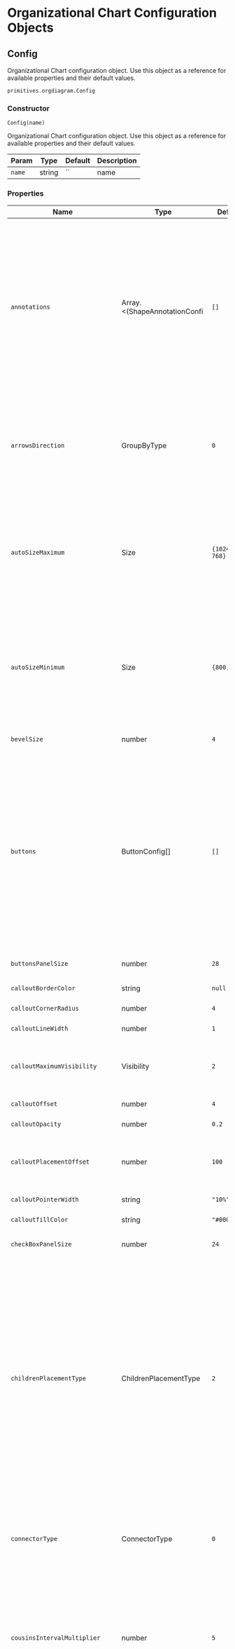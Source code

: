 # Organizational Chart Configuration Objects
## <a name="primitives.orgdiagram.Config" id="primitives.orgdiagram.Config">Config</a>
Organizational Chart configuration object. Use this object as a reference for available properties and their default values.

 `primitives.orgdiagram.Config` 

### Constructor

 `Config(name)` 

Organizational Chart configuration object. Use this object as a reference for available properties and their default values.

| Param | Type | Default | Description | 
| --- | --- | --- | --- | 
 | `name` | string | `` | name | 

### Properties
| Name | Type | Default | Description | 
| --- | --- | --- | --- | 
 | `annotations` | Array.<(ShapeAnnotationConfi | `[]` | Annotations. Annotations are API elements that are attached to the diagram nodes. We draw our annotations either in front of the nodes or in the background. The annotations don't affect the nodes placement in any way. As a result the control redraws them instantaneously without rerendering or recalculating the actual diagram layout. | 
 | `arrowsDirection` | GroupByType | `0` | Sets arrows direction for connector lines. If this property set to `Parents` then arrows are drawn from logical children towards logical parents. By default diagram has no arrows. | 
 | `autoSizeMaximum` | Size | `{1024, 768}` | Sets maximum size the diagram can expand itself in autosize mode. See `pageFitMode` property. In the auto size mode diagram controls its placeholder size itself, it sets its size to accomodate all nodes and render them normally. | 
 | `autoSizeMinimum` | Size | `{800, 600}` | Sets minimum size the diagram can shrink itself in autosize mode. See `pageFitMode` property. In the auto size mode diagram controls its placeholder size itself, it sets its size to accomodate all nodes and render them normally. | 
 | `bevelSize` | number | `4` | The bevel size of squared connector lines. | 
 | `buttons` | ButtonConfig[] | `[]` | Buttons configuration objects collection. The buttons panel on the side of the diagram nodes is one of our default easy to use features. This gives you the possibility to try and see how context buttons work being placed inside of diagram layout. This collection of buttons provides configuration properties for buttons rendered using HTML buttons elements. | 
 | `buttonsPanelSize` | number | `28` | The size of the panel containing context buttons. | 
 | `calloutBorderColor` | string | `null` | Callout annotation border color. | 
 | `calloutCornerRadius` | number | `4` | Callout annotation corner radius. | 
 | `calloutLineWidth` | number | `1` | Callout annotation border line width. | 
 | `calloutMaximumVisibility` | Visibility | `2` | Sets visibility of the callout annotation depending on size of a node it is shown for. See `pageFitMode` property. | 
 | `calloutOffset` | number | `4` | Callout annotation border line offset. | 
 | `calloutOpacity` | number | `0.2` | Callout annotation opacity | 
 | `calloutPlacementOffset` | number | `100` | Callout annotation placement offset. Sets how far callout content is offset from the marker it is displayed for. | 
 | `calloutPointerWidth` | string | `"10%"` | Callout annotation pointer width. | 
 | `calloutfillColor` | string | `"#000000"` | Callout annotation fill color. | 
 | `checkBoxPanelSize` | number | `24` | The size of the panel containing selection checkbox. | 
 | `childrenPlacementType` | ChildrenPlacementType | `2` | Sets default formation of child nodes. By default all children that belong to a parent node are always aligned below and placed in a horizontal line. On a large scale this may result in the end user having to scroll screens in order to view all of the nodes. To compensate for this, we provide the option of placing all of the children of a parent node in a sqaure/matrix formation. This will reduce sideways screen scrolling by compacting the child nodes into a much smaller area on the screen. | 
 | `connectorType` | ConnectorType | `0` | Connection lines style. This option is only applicable to nodes minimized to markers or lines. Full size nodes are always connected with squared connection lines | 
 | `cousinsIntervalMultiplier` | number | `5` | Set cousins interval multiplier. This values adds extra space between branches of the hierarchy. For example nodes of the same parent have interval 20 and nodes of two different parents are going to have interval 100. | 
 | `cursorItem` | string | `null` | Cursor item. Organization Chart control has API options equivalent to regular UI controls. The cursor item is used to select single item in the hierarchy with mouse click, highlight item provides visual feed back on mouse over. Selected items collection is equivalent to checked items in ListView or TreeView controls. Chart navigation depends on current cursor item, chart shows cursor and its neighbours in full size regardless of enabled page fit mode. So cursor item plays a role of local zoom in the chart hierarchy. User navigates around chart via clicking and moving cursor item around and zooming into data around new cursor item. The control notifies about this property chnges with `onHighlightChanging` and `onHighlightChanged` events. If `null` then no cursor item selected in the diagram. | 
 | `defaultCalloutTemplateName` | string | `null` | Callout annotation default template name. Templates are HTML fragments containing layout and styles used to render diagram nodes. They are defined with a named configuration objects. See `templates` property of control's configuration object. | 
 | `defaultTemplateName` | string | `null` | Name of the template used to render nodes in the diagram. See `templates` property. Template name can be set individually for every node see `templateName` property of `ItemConfig`. | 
 | `dotItemsInterval` | number | `1` | Sets interval between nodes of the same row, minimized down to markers. | 
 | `dotLevelShift` | number | `20` | Sets the spacing after the row containing nodes minimized down to markers. | 
 | `elbowDotSize` | number | `4` | The size of dot markers placed in the elbows of connector lines. | 
 | `elbowType` | ElbowType | `0` | Set style of squared connectors with custom elbows. | 
 | `emptyDiagramMessage` | string | `"Diagram is empty."` | Empty diagram message. This option is supposed to say user that chart is empty when no data is available for rendering. | 
 | `enablePanning` | boolean | `true` | Enable panning. Enable chart panning with mouse drag & drop for desktop browsers. Disable it if you need to support items Drag & Drop. | 
 | `extraArrowsMinimumSpace` | number | `30` | Set minimum space for placement of extra arrows on horizontal connection lines. See `showExtraArrows` property. | 
 | `graphicsType` | GraphicsType | `0` | Sets prefered rendering technology. If selected graphics type is not supported on the device, then control will auto fallback to the first available one. | 
 | `groupTitleColor` | string | `"#4169e1"` | Group titles color. | 
 | `groupTitleFontFamily` | string | `"Arial"` | Group titles font family. | 
 | `groupTitleFontSize` | number | `"12px"` | Group titles font size. | 
 | `groupTitleFontStyle` | string | `"normal"` | Group titles font style: normal, italic | 
 | `groupTitleFontWeight` | string | `"normal"` | Group titles font weight: normal, bold | 
 | `groupTitleHorizontalAlignment` | HorizontalAlignmentType | `0` | Group titles horizontal alignment. | 
 | `groupTitleOrientation` | TextOrientationType | `2` | Group titles orientation. | 
 | `groupTitlePanelSize` | number | `24` | The size of the panel containing group title. | 
 | `groupTitlePlacementType` | AdviserPlacementType | `2` | Group titles placement. Defines group title and buttons panel position relative to the node. By default it is on the left. The group title on the side of the diagram node is one of controls default easy to use features. It gives extra dimension for nodes visual grouping in the diagram. | 
 | `groupTitleVerticalAlignment` | VerticalAlignmentType | `1` | Group titles vertical alignment. | 
 | `hasButtons` | Enabled | `0` | Sets buttons visibility. `Auto` - cursor item only. `True` - visible `False` - hidden | 
 | `hasSelectorCheckbox` | Enabled | `0` | Sets visibility of selection check boxes for the diagram nodes. `Auto` - visible for cursor item only `True` - visible `False` - hiddens See `selectedItems` property. All items listed in this property are going to have checked selection checkboxes. Checkbox can be added to item template, in that case it should be named="checkbox", so control can use it as built in checkbox element. | 
 | `highlightGravityRadius` | number | `40` | Highlight gravity radius. This property controls mouse over feedback and callout annotation visibility for nodes rendered as markers when diagram auto fits nodes into available screen space. It makes marker highlighted when mouse pointer is inside of the gravity radius cycle of the marker. This property is ignored when the nearest item is outside of the screen boundaries and is not visible to the end user. The normal item has mouse over feedback in form of highlight border only when mouse pointer is inside of its boundaries. | 
 | `highlightItem` | string | `null` | Highlighted item. Shows highlight and callout annotation for given item id. It does not trigger diagram layout or scrolling so it can be used to syncronize mouse over feedback of the diagram nodes with other collection controls or UI elements. The control notifies about this property chnges with `onHighlightChanging` and `onHighlightChanged` events. If `null` then no highlight shown on the diagram. | 
 | `highlightLinesColor` | string | `"#ff0000"` | Sets highlight lines color. The diagram uses highlight lines to render highlighted relation lines between nodes. | 
 | `highlightLinesType` | LineType | `0` | Sets highlight lines pattern. | 
 | `highlightLinesWidth` | number | `1` | Sets highlight lines width. | 
 | `horizontalAlignment` | HorizontalAlignmentType | `0` | Sets children horizontal alignment relative to their parent. The children by default are measured in size and then aligned towards the parent node. If it is `Center` aligned then parent node is placed in the middle of the children. In the `Left` alignment mode parent is aligned to left of the children and vice versa for `Right` alignment. | 
 | `itemTitleFirstFontColor` | string | `"#ffffff"` | The first font color of the title. The title background color is designed to be one of the avalaible dimensitions to group nodes in the diagram, so title can be unreadable if its color matches its background color. This property is created to auto resolve this issue via automatic switch between two available font title colors. | 
 | `itemTitleSecondFontColor` | string | `"#000080"` | The second font color of the title. | 
 | `items` | ItemConfig[] | `[]` | Items collection. Ths property defines data we render in the diagram. Every items should have unique `id` property set. They are used to create relations between items in the diagram and for rendering various UI elements bound to nodes. | 
 | `labelColor` | string | `"#000000"` | Labels color | 
 | `labelFontFamily` | string | `"Arial"` | Labels font family. | 
 | `labelFontSize` | string | `"10px"` | Labels font size. | 
 | `labelFontStyle` | string | `"normal"` | Labels font style. Font style: normal, italic | 
 | `labelFontWeight` | string | `"normal"` | Labels font weight Font weight: normal, bold | 
 | `labelOffset` | number | `1` | Sets labels offset from the merkers bounding rectangles. | 
 | `labelOrientation` | TextOrientationType | `0` | Labels orientation. | 
 | `labelPlacement` | PlacementType | `1` | Labels placement. Sets labels placement relative to the markers bounding rectangles. | 
 | `labelSize` | Size | `{80, 24}` | Label size. Sets labels placeholders `div`s size. It is needed to resolve labels overlapping. If one label overlaps another label the or item it will be hidden. | 
 | `leavesPlacementType` | ChildrenPlacementType | `2` | Sets formation of leave children. | 
 | `lineItemsInterval` | number | `2` | Sets interval between nodes of the same row, minimized down to lines. | 
 | `lineLevelShift` | number | `10` | Sets the spacing after the row containing nodes minimized down to lines. | 
 | `linesColor` | string | `"#c0c0c0"` | The relations lines color. The control uses this lines color to render basic relations between nodes. | 
 | `linesType` | LineType | `0` | The relations lines pattern | 
 | `linesWidth` | number | `1` | The relations lines width | 
 | `maximumColumnsInMatrix` | number | `6` | Maximum number of columns for matrix layout of children. | 
 | `minimalVisibility` | Visibility | `2` | Minimal nodes visibility in the diagram. If auto fit of the diagram into current page size is enabled, then this option controls minimum allowed size of the diagram nodes. | 
 | `minimizedItemShapeType` | ShapeType | `6` | Markers. The shape of the markers when nodes are minimized by autofit. The control supports auto fit of the diagram into available screen space. When the diagram size significantly larger than available screen space, its scrolling and navigation becomes problematic, so control supports automatic diagram fit into the screen space via rendering some of its nodes in form of small markers. So this option sets default marker shape for nodes. It can be set individually per node in items configurations. The default color of shape is the same as `itemTitleColor` property set for individual items. | 
 | `navigationMode` | NavigationMode | `0` | Sets control navigation mode. By default control replicates interactivity of regular collection control. It has cursor to select single item in the collection. So user can click and select any node in the diagram. The control has highlight for mouse over feedback. So user can move mouse and see highlight frame and callout callback annotation for node under cursor. By `Default` the control has both cursor and highlight. If they are disabled then control is rendered as a static image. | 
 | `normalItemsInterval` | number | `10` | Sets interval between nodes of the same row. | 
 | `normalLevelShift` | number | `20` | Sets the spacing between rows. | 
 | `orientationType` | OrientationType | `0` | Set diagram orientation. This option controls diagram layout orientation. The control can be rotated in any direction, this is needed for Arabic support and various layouts. | 
 | `pageFitMode` | PageFitMode | `3` | Page fit mode. Minimizing nodes into markers and labels. This option provides a special mode that renders the diagram nodes in the form of markers. This is a highly scalable form that is capable of rendering large numbers of nodes while not affecting the rendering performance. With this, huge diagrams can be fit into avaialable screen space. When using a graphics editor to manually draw your diagrams, it is common place to have large gaps between the nodes. This can make the diagram/chart unreadable, hard to edit and navigate. On top of that, on a large scale the diagram could have screen size intervals between items. Admittedly the computer UI does allow the user to scale and fit the diagram in order to visualize it on a single screen. But in that case, the items become small and unreadable as there is no scaling priority and the items are just too small to be readable. | 
 | `placeAdvisersAboveChildren` | boolean | `true` | Sets default placement of advisers hierarchies relative to the regular children of the parent node. If adviser node has its own children then control adds extra levels, so advisers children are placed above level of the parent node children. | 
 | `placeAssistantsAboveChildren` | boolean | `true` | Sets default placement of assistants hierarchies relative to the regular children of the parent node. If assitant node has its own children then control adds extra levels, so assistants children are placed above level of the parent node children. | 
 | `scale` | number | `1` | CSS3 scale transform. Control supports content scaling using CSS scale transform. It scales everything except scroll bars. It properly handles mouse event coordinates. The CSS scale transform produces unreadable text and corrupted lines in desktop browsers, it looks good only in mobile browsers, so our recomendation is to use zoom with collection of item templates of various sizes. Templates gives you better control over quality of your content at various zoom levels. | 
 | `selectCheckBoxLabel` | string | `"Selected"` | Selection check box label. See `hasSelectorCheckbox` and `selectedItems` properties. | 
 | `selectedItems` | string[] | `[]` | Selected items collection. Selected items is a collection of items ids having checked their check boxes. The control always shows selected items in the full size form, regardless of enabled page fit mode. The control notifies about user made changes in this collection with `onSelectionChanging` and `onSelectionChanged` events. | 
 | `selectionPathMode` | SelectionPathMode | `1` | Selection path mode. This property controls visibility of nodes between cursor and the root of the diagram in the auto fit mode. It allows to draw them in full size regardless of available space and auto fit mode. The control supports diagram auto fit into screen view. It is achieved via drawing nodes in form of markers. So small nodes make diagram fit into the screen space, but they have no details. Our solution is to show cursor and selected items of the diagram in full size and draw all other diagram nodes as markers. | 
 | `showCallout` | boolean | `true` | Sets callout visibility. | 
 | `showExtraArrows` | boolean | `false` | Show extra horizontal arrows on top of long horizontal connection lines for the easy visual tracing of relations between parents and children. By default it is off. | 
 | `showLabels` | Enabled | `0` | Sets labels visibility for nodes when they are minimized into markers by page auto fit. See `pageFitMode` property. The control does not preserve space for labels in the diagram layout, since that would contradict the purpose of minimizing the nodes into markers. Use controls `dotLevelShift`, `dotItemsInterval` properties to preserve space between nodes for labels. Labels are displayed inside of `div`s of the fixed size, see `labelSize` property, and control provides simple conflict resoltion to avoid labels overlapping. If two labels overlap each other with their bounding rectangles then only one of them is going to stay visible. Auto - displays label only when it has space to be rendered. True - shows label regardless, even if it overlaps other labels and nodes. False - hidden. | 
 | `templates` | TemplateConfig[] | `[]` | Collection of named templates used to define content for nodes, cursor and highlight. By default control provides templates for all types of visual elements. | 
 | `verticalAlignment` | VerticalAlignmentType | `1` | Sets items vertical alignment relative to each other within one level of the hierarchy. It does not change anything if diagram nodes are all of the same size. | 

## <a name="primitives.orgdiagram.ItemConfig" id="primitives.orgdiagram.ItemConfig">ItemConfig</a>
Item Configuration Object defines properties of individual node in the organizational chart hierarchy. See `items` collection property of organizational chart control configuration object.

 `primitives.orgdiagram.ItemConfig` 

### Constructor

 `ItemConfig(arg0, arg1, arg2, arg3, arg4)` 

Item Configuration Object defines properties of individual node in the organizational chart hierarchy. See `items` collection property of organizational chart control configuration object.

| Param | Type | Default | Description | 
| --- | --- | --- | --- | 
 | `arg0` | ItemConfig | `` | Item config properties | 
 | `arg0` | string | `` | Item id | 
 | `arg1` | string[] | `` | Parent id | 
 | `arg2` | string | `` | Title | 
 | `arg3` | string | `` | Description | 
 | `arg4` | string | `` | Image | 

### Properties
| Name | Type | Default | Description | 
| --- | --- | --- | --- | 
 | `adviserPlacementType` | AdviserPlacementType | `0` | Defines leftward or rightward item placement relative to the parent item. By default it is `Auto` and depends on general diagram layout orientation. | 
 | `calloutTemplateName` | string | `null` | Callout annotation template name. This option lets individually assign rendering callout annotation template per individual node of the diagram. Templates are HTML fragments containing layout and styles used to render diagram nodes. They are defined with a named configuration objects. See `templates` property of control's configuration object. | 
 | `childrenPlacementType` | ChildrenPlacementType | `0` | Defines shape of children formation. By default a node's children are always placed in a horizontal line below the parent node. On a large scale this may result in the end user having to scroll screens in order to view all of the nodes. To compensate for this, we provide the option of placing all of the children of a parent node in a sqaure/matrix formation. This will reduce sideways screen scrolling by compacting the child nodes into a much smaller area on the screen. | 
 | `context` | object | `null` | Context object | 
 | `description` | string | `null` | Description | 
 | `groupTitle` | string | `null` | Group Title. The group title on the side of the diagram node is one of controls default easy to use features. It gives extra dimension for nodes visual grouping in the diagram. | 
 | `groupTitleColor` | string | `"#4169e1"` | The group title background color. | 
 | `hasButtons` | Enabled | `0` | Shows context buttons panel for the node. If Auto then context buttons panel visibility depends on control's configuration. Auto - depends on `hasButtons` property of the control True - shown False - hidden | 
 | `hasSelectorCheckbox` | Enabled | `0` | Shows selection check box for the node. If Auto then selection check box visibility depends on control's configuration. Auto - depends on `hasSelectorCheckbox` property of the control True - shown False - hidden | 
 | `id` | string | `null` | Item id. It should be unique per chart. | 
 | `image` | string | `null` | Image | 
 | `isActive` | boolean | `true` | If true it makes item inactive in the diagram layout. Inactive items are regular items excluded from navigation, that means when diagram uses auto fit mode, selection of the neighboring nodes goes through inactive items, so all nodes next to inactive item become selected and shown in full size as well. Inactive items play a role of in layout annotations having no user interaction and templated with HTML. For example they can be used to add titles into family diagram layout or terminator items indicating that upon reaching them diagram would load extra nodes into layout. | 
 | `isVisible` | boolean | `true` | If `false` it makes item invisible in the layout. If item has no visible parents then its connections are hidden as well. From navigation perspetive invisible items make all their children to be children of their parents. | 
 | `itemTitleColor` | string | `"#4169e1"` | Title background color. The same color is used for node marker when control has enabled auto fit mode. | 
 | `itemType` | ItemType | `0` | Item type. This property defines child node placement relative to its parent node. By default all children that belong to a parent node are of the same rank and status between each other and due to that, are always aligned below the parent and are organized in the same way. However for special cases were the end user wishes to have a child that is seperate from the rest of it's siblings, we provide custom child types that the end user can use to place diffrent ranking nodes anywhere around the parent node. These placement options give a lot of space for the creation of roles such as an Assistant, Adviser, various Partners and co-heads that may be in the organization. Additionally, by default `Regular` children are always placed in a horizontal line below the parent node. | 
 | `label` | string | `null` | Marker label. | 
 | `labelOrientation` | TextOrientationType | `3` | Label orientation. If `Auto` then it is set to `labelOrientation` property of the control configuration. | 
 | `labelPlacement` | PlacementType | `0` | Label placement. Sets label placement relative to the marker bounding rectangle. If `Auto` then it is set to `labelPlacement` of the control configuration. | 
 | `labelSize` | Size | `null` | Label size. Sets label's placeholder `div` size and controls conflict resolution if labels overlap each other. If `null` then it is set to `labelSize` property of the control configuration. | 
 | `levelOffset` | number | `null` | Sets node level offset relative to parent node. This property is ignored if it is not applicable. | 
 | `minimizedItemShapeType` | ShapeType | `null` | Marker type. The shape of the marker when node is minimized by autofit. The control supports auto fit of diagram into available screen space. When diagram size significantly larger than available screen space, its scrolling and navigation becomes problematic, so control supports automatic diagram fit into the screen space via rendering some of its nodes in form of small markers. So this option sets marker shape for individual node. | 
 | `parent` | string | `null` | Parent item id. If `null` then node is the root item of the hierarchy. | 
 | `placeAdvisersAboveChildren` | Enabled | `0` | Sets default placement of advisers hierarchies relative to the regular children of the node. If adviser node has its own children then control adds extra levels, so advisers children are placed above level of the regular children. | 
 | `placeAssistantsAboveChildren` | Enabled | `0` | Sets default placement of assistants hierarchies relative to the regular children of the node. If assitant node has its own children then control adds extra levels, so assistants children are placed above level of the regular children. | 
 | `showCallout` | Enabled | `0` | Sets callout annotation visibility for individual node. The callout annotation is one of easy to use features of the control. By default it is displayed for markers in order to preview their node's content. The content is displayed using current template of the node it is rendered for. The callout can be forced to be displayed for regular nodes as well. In that case use `calloutTemplateName` property to change their template. Auto - depends on `showCallout` property of the control True - shown regardless of node's visibility False - hidden | 
 | `showLabel` | Enabled | `0` | Sets label visibility for individual nodes. Labels are only rendered for a node's markers. The control does not preserve space for labels in the diagram layout, since that would contradict the purpose of minimizing the nodes into markers. Use controls `dotLevelShift`, `dotItemsInterval` properties to preserve space between nodes for labels. Labels are displayed inside of `div`s of the fixed size, see `labelSize` property, and control provides simple conflict resoltion to avoid labels overlapping. If two labels overlap each other with their bounding rectangles then only one of them is going to stay visible. Auto - displays label only when it has space to be rendered. True - shows label regardless, even if it overlaps other labels and nodes. False - hidden. | 
 | `templateName` | string | `null` | Template name. Templates are HTML fragments containing layout and styles used to render diagram nodes. They are defined with a named configuration objects. See `templates` property of control's configuration object. This option lets individually assign rendering template per individual node of the diagram. | 
 | `title` | string | `null` | Title | 

## <a name="primitives.orgdiagram.TemplateConfig" id="primitives.orgdiagram.TemplateConfig">TemplateConfig</a>
Template configuration object defines DOM elements for node content, cursor and highlight visual representation. They are grouped into one configuration object because if we decide to customize cursor or highlight templates most likely we are going to make them item template specific. At the same time control does not require all 3 of them to be defined. If cursor or highlight templates properties are not set in template configuration object then control uses internal default template for all of them. Generally all 3 templates can be set to null, so default templates are going to be used by control.

 `primitives.orgdiagram.TemplateConfig` 

### Properties
| Name | Type | Default | Description | 
| --- | --- | --- | --- | 
 | `buttons` | ButtonConfig[] | `null` | Template specific context buttons. | 
 | `cursorBorderWidth` | number | `2` | Cursor frame border width. | 
 | `cursorPadding` | Thickness | `{3, 3, 3, 3}` | Cursor frame offset from node. | 
 | `cursorTemplate` | string, object | `null` | Cursor Template. The control calls `onCursorRender` callback function when specific node cursor needs to be rendered with this template. | 
 | `highlightBorderWidth` | number | `1` | Highlight frame border width. | 
 | `highlightPadding` | Thickness | `{2, 2, 2, 2}` | Highlight frame offset from node. | 
 | `highlightTemplate` | string, object | `null` | Highlight Template. The control calls `onHighlightRender` callback function when specific node highlight needs to be rendered with this template. | 
 | `isActive` | boolean | `true` | If true it makes templated items inactive in diagram layout. Inactive items are regular items excluded from navigation, that means when use auto fit mode, selection of neighboring node to inactive item makes all nodes of inactive item shown in full size as well. Inactive items play a role of in layout annotations having no user interaction and templated with HTML. For example they can be used to add titles into family diagram layout or terminator items indicating that upon reaching them diagram would load extra nodes into layout. | 
 | `itemBorderWidth` | number | `1` | Border width. We use archaic method to layout cursor and highlight frames around nodes, so we need to know border width in order measure gaps between them proeprly. | 
 | `itemSize` | Size | `{120, 100}` | Size. Control deals with fixed size layout, it makes no guesses about content and size of nodes. So we don't support in any form nodes auto sizing. In order to support such feature control should measure content of every node before rendering cycle. Taking into account that nodes visibility depends on available space it is going to be infinite loop of diagram layout and nodes measure iterations. The more space we provide to nodes the less number of diagram nodes is going to be visible. So control expect that node size is hard valued in template configuration. | 
 | `itemTemplate` | string, object | `null` | Item template. Supported template formats: Control provide two distinct ways to define item templates. The original one is based on setting HTML elements content via innerHTML DOM element property, see following reference at https://developer.mozilla.org web site for more details. The modern way is to use JSON ML library that is our recommended solution for templates definition, see following web site for more details http://www.jsonml.org/. This is only 3d party MIT licensed code included into our code base, everything else is 100% authentic. We adopted it with minor modifications, it generaly works according to its original design. The control calls `onItemRender` callback function when specific node cursor needs to be rendered with this template. | 
 | `minimizedItemBorderColor` | string | `null` | Marker border line color. By default it is the same as `itemTitleColor` of rendered node. | 
 | `minimizedItemCornerRadius` | number | `null` | Marker corder radius for simple squares. By default it is null and dots displayed as cycles. If corner radius set to 0 then they are displayed as regular squares. | 
 | `minimizedItemFillColor` | string | `null` | Marker fill color. By default it is the same as `itemTitleColor` of rendered node. | 
 | `minimizedItemLineWidth` | number | `1` | Marker border line width | 
 | `minimizedItemOpacity` | number | `1` | Marker fill color opacity. | 
 | `minimizedItemShapeType` | ShapeType | `null` | Marker type. The shape of the marker when node is minimized by autofit. The control supposts auto fit of diagram into available screen space. When diagram size significantly larger than available screen space, its scrolling and navigation becomes problematic, so control supports automatic diagram fit into the screen space via rendering some of its nodes in form of small markers. So this option sets marker shape for nodes templated with this template. | 
 | `minimizedItemSize` | Size | `{4, 4}` | Marker size. | 
 | `name` | string | `null` | Name. Every template configuration object has name property, it is being used to reference templates from items. This name is used to as an argument of call back rendering function as well. If item has not template name set it uses default template for rendering. | 

## <a name="primitives.orgdiagram.ShapeAnnotationConfig" id="primitives.orgdiagram.ShapeAnnotationConfig">ShapeAnnotationConfig</a>
Shape annotation configuration object. Shape annotation is a possibility to draw some geometrical shapes over nodes of the diagram.

 `primitives.orgdiagram.ShapeAnnotationConfig` 

### Constructor

 `ShapeAnnotationConfig(arg0)` 

Shape annotation configuration object. Shape annotation is a possibility to draw some geometrical shapes over nodes of the diagram.

| Param | Type | Default | Description | 
| --- | --- | --- | --- | 
 | `arg0` | object | `` | Object properties. | 

### Properties
| Name | Type | Default | Description | 
| --- | --- | --- | --- | 
 | `annotationType` | AnnotationType | `1` | Annotation type. All types of annotations objects are added to `annotations` collection property of the control. This property is needed to distiguish them when they are defined as JSON objects. | 
 | `borderColor` | string | `null` | Shape border line color | 
 | `cornerRadius` | string, number | `"10%"` | Corner radius. Body corner radius in percents or pixels. For applicable shapes only. | 
 | `fillColor` | string | `null` | Shape fill color | 
 | `items` | string[] | `[]` | Collection of nodes ids this shape annotation is drawn for. | 
 | `label` | string | `null` | Label. Label styled with css class name "bp-connector-label". | 
 | `labelOffset` | number | `4` | Label offset from shape in pixels. | 
 | `labelPlacement` | PlacementType | `0` | Label placement relative to the annotation. | 
 | `labelSize` | Size | `{60, 30}` | Label size | 
 | `lineType` | LineType | `0` | Border line type | 
 | `lineWidth` | number | `2` | Border line width | 
 | `offset` | Thickness | `{0, 0, 0, 0}` | Sets shape offset around annotated items. | 
 | `opacity` | number | `1` | Background color opacity. | 
 | `selectItems` | boolean | `false` | If true then annotated nodes are shown full size regardless of controls autofit mode and available screen space. | 
 | `shapeType` | ShapeType | `0` | Shape | 
 | `zOrderType` | ZOrderType | `0` | Sets annotation Z order placement relative to the diagram items. Diagram visual elements are drawn in layers on top of each other. If you place annotations over diagram nodes then you block mouse events of UI elements in their templates. Browsers don't support mouse events transparentcy consistently yet. So in order to avoid mouse events blocking of UI elements in item templates you have to place annotation items under them or explisitly define maximum zindex for controls and make them rendered on top of other visual elements. The control takes this into account and renders buttons panel on top of everyhting, so they are never blocked by annotations drawn in front of diagram nodes. | 

## <a name="primitives.orgdiagram.BackgroundAnnotationConfig" id="primitives.orgdiagram.BackgroundAnnotationConfig">BackgroundAnnotationConfig</a>
Background annotation configuration object. Background annotation highlights nodes via drawing rectangular shape around nodes in the background of the diagram. If shapes overlap each other and they have the same style then they are merged into one continuous shape.

 `primitives.orgdiagram.BackgroundAnnotationConfig` 

### Constructor

 `BackgroundAnnotationConfig(arg0)` 

Background annotation configuration object. Background annotation highlights nodes via drawing rectangular shape around nodes in the background of the diagram. If shapes overlap each other and they have the same style then they are merged into one continuous shape.

| Param | Type | Default | Description | 
| --- | --- | --- | --- | 
 | `arg0` | object | `` | Object properties. | 

### Properties
| Name | Type | Default | Description | 
| --- | --- | --- | --- | 
 | `annotationType` | AnnotationType | `4` | Annotation type. All types of annotations objects are added to `annotations` collection property of the control. This property is needed to distiguish them when they are defined as JSON objects. | 
 | `borderColor` | string | `null` | Shape border line color | 
 | `fillColor` | string | `null` | Fill Color. | 
 | `includeChildren` | boolean | `false` | If this property is true then background annotation includes all descendants of every item in `items` collection. | 
 | `items` | string[] | `[]` | Collection of nodes ids this background annotation is drawn for. | 
 | `lineType` | LineType | `0` | Border line type | 
 | `lineWidth` | number | `2` | Border line width | 
 | `offset` | Thickness | `{18, 18, 18, 18}` | Sets background offset around annotated items. | 
 | `opacity` | number | `1` | Background color opacity. | 
 | `selectItems` | boolean | `false` | If true then annotated nodes are shown full size regardless of controls autofit mode and available screen space. | 
 | `zOrderType` | ZOrderType | `0` | Sets annotation Z order placement relative to the diagram items. Diagram visual elements are drawn in layers on top of each other. If you place annotations over diagram nodes then you block mouse events of UI elements in their templates. Browsers don't support mouse events transparentcy consistently yet. So in order to avoid mouse events blocking of UI elements in item templates you have to place annotation items under them or explisitly define maximum zindex for controls and make them rendered on top of other visual elements. The control takes this into account and renders buttons panel on top of everyhting, so they are never blocked by annotations drawn in front of diagram nodes. | 

## <a name="primitives.orgdiagram.ConnectorAnnotationConfig" id="primitives.orgdiagram.ConnectorAnnotationConfig">ConnectorAnnotationConfig</a>
Connector annotation configuration object. Connector annotations draws lines between two nodes of the diagram. They are drawn on top of existing diagram layout and they don't affect nodes placement. So it is users responsibility to preserve space between nodes for them.

 `primitives.orgdiagram.ConnectorAnnotationConfig` 

### Constructor

 `ConnectorAnnotationConfig(arg0)` 

Connector annotation configuration object. Connector annotations draws lines between two nodes of the diagram. They are drawn on top of existing diagram layout and they don't affect nodes placement. So it is users responsibility to preserve space between nodes for them.

| Param | Type | Default | Description | 
| --- | --- | --- | --- | 
 | `arg0` | object | `` | Object properties. | 

### Properties
| Name | Type | Default | Description | 
| --- | --- | --- | --- | 
 | `annotationType` | AnnotationType | `0` | Annotation type. All types of annotations objects are added to `annotations` collection property of the control. This property is needed to distiguish them when they are defined as JSON objects. | 
 | `color` | string | `"#000000"` | Color | 
 | `connectorPlacementType` | ConnectorPlacementType | `0` | Connector placement type defines style of connector line drawing over diagram layout. It supports two options: the `Straight` is classic direct line connecting two nodes, this is the most expected style of connector annotation drawing over diagram, the second style is called `Offbeat` and it is designed to dynamically adopt to nodes mutual location and gap between them. It uses free hand line style drawing going from start to the end node. Since every diagram is packed with various connection lines, this annotation placement style is deliberately made not straight, so it can be noticeable on top of other lines of the diagram. | 
 | `connectorShapeType` | ConnectorShapeType | `0` | Connector shape type defines number of lines and arrows at their ends drawn between nodes of the connector annotation. This feature combined with basic conflict resolution, which places overlapping annotations in parallel when they overlap each other, gives you full flexibility over variations of possible connector lines between two given nodes of diagram. | 
 | `fromItem` | string | `null` | The start node of connection line | 
 | `label` | string | `null` | Label. Label styled with css class name "bp-connector-label". | 
 | `labelPlacementType` | ConnectorLabelPlacementType | `1` | Label placement relative to connector annotation. Connector annotation is bound and drawn between two nodes defined by two properties: `fromItem` and `toItem`. Label can be placed close to "start", "end" nodes or in between of them along the connector line. | 
 | `labelSize` | Size | `{60, 30}` | Label size | 
 | `lineType` | LineType | `0` | Line pattern | 
 | `lineWidth` | number | `2` | Border line width. | 
 | `offset` | Thickness | `{0, 0, 0, 0}` | Connector line end points offset. By default connection lines start from the margin of the node's rectangle. If offset is positive then start point goes from outside of the rectangle, if it is negative then it starts from inside of the nodes rectangle. | 
 | `selectItems` | boolean | `true` | If true then annotated nodes are shown full size regardless of controls autofit mode and available screen space. | 
 | `toItem` | string | `null` | The end node of connection line | 
 | `zOrderType` | ZOrderType | `2` | Sets annotation Z order placement relative to the diagram items. Diagram visual elements are drawn in layers on top of each other. If you place annotations over diagram nodes then you block mouse events of UI elements in their templates. Browsers don't support mouse events transparentcy consistently yet. So in order to avoid mouse events blocking of UI elements in item templates you have to place annotation items under them or explisitly define maximum zindex for controls and make them rendered on top of other visual elements. The control takes this into account and renders buttons panel on top of everyhting, so they are never blocked by annotations drawn in front of diagram nodes. | 

## <a name="primitives.orgdiagram.HighlightPathAnnotationConfig" id="primitives.orgdiagram.HighlightPathAnnotationConfig">HighlightPathAnnotationConfig</a>
Highlight path annotation configuration object. Highlight path annotation traces path between given sequence of nodes over existing connector lines in the diagram.

 `primitives.orgdiagram.HighlightPathAnnotationConfig` 

### Constructor

 `HighlightPathAnnotationConfig(arg0)` 

Highlight path annotation configuration object. Highlight path annotation traces path between given sequence of nodes over existing connector lines in the diagram.

| Param | Type | Default | Description | 
| --- | --- | --- | --- | 
 | `arg0` | object | `` | Object properties. | 

### Properties
| Name | Type | Default | Description | 
| --- | --- | --- | --- | 
 | `annotationType` | AnnotationType | `2` | Annotation type. All types of annotations objects are added to `annotations` collection property of the control. This property is needed to distiguish them when they are defined as JSON objects. | 
 | `color` | string | `"#ff0000"` | Line color | 
 | `items` | string[] | `[]` | Collection of nodes ids this annotation is drawn for. Please, pay attention that this is array of nodes ids. So if diagram finds wrong path from start to end node you have possibility to define every intermediate node in the sequence yourself. | 
 | `lineType` | LineType | `0` | Line type | 
 | `lineWidth` | number | `2` | Border line width | 
 | `opacity` | number | `1` | Opacity. | 
 | `selectItems` | boolean | `false` | If true then annotated nodes are shown full size regardless of controls autofit mode and available screen space. | 
 | `showArrows` | boolean | `true` | If true then annotation has arrows along the highlight path line. | 
 | `zOrderType` | ZOrderType | `2` | Sets annotation Z order placement relative to the diagram items. Diagram visual elements are drawn in layers on top of each other. If you place annotations over diagram nodes then you block mouse events of UI elements in their templates. Browsers don't support mouse events transparentcy consistently yet. So in order to avoid mouse events blocking of UI elements in item templates you have to place annotation items under them or explisitly define maximum zindex for controls and make them rendered on top of other visual elements. The control takes this into account and renders buttons panel on top of everyhting, so they are never blocked by annotations drawn in front of diagram nodes. | 

## <a name="primitives.orgdiagram.ButtonConfig" id="primitives.orgdiagram.ButtonConfig">ButtonConfig</a>
The buttons panel on the side of the diagram nodes is one of our default easy to use features. This gives you the possibility to try and see how context buttons work being placed inside of diagram layout. This object provides configuration properties for buttons rendered using HTML buttons elements. Please, pay attention that diagram visual element are rendered in layers on top of each other, so buttons panel is rendered as the very last layer of the diagram, so its mouse events are never blocked by any other visual elements. See `onButtonClick` event handler in control's configuration object.

 `primitives.orgdiagram.ButtonConfig` 

### Constructor

 `ButtonConfig(name, icon, tooltip)` 

The buttons panel on the side of the diagram nodes is one of our default easy to use features. This gives you the possibility to try and see how context buttons work being placed inside of diagram layout. This object provides configuration properties for buttons rendered using HTML buttons elements. Please, pay attention that diagram visual element are rendered in layers on top of each other, so buttons panel is rendered as the very last layer of the diagram, so its mouse events are never blocked by any other visual elements. See `onButtonClick` event handler in control's configuration object.

| Param | Type | Default | Description | 
| --- | --- | --- | --- | 
 | `name` | string | `` | Name | 
 | `icon` | string | `` | Icon | 
 | `tooltip` | string | `` | Tooltip | 

### Properties
| Name | Type | Default | Description | 
| --- | --- | --- | --- | 
 | `icon` | string | `icon` | Name of icon used in jQuery UI. | 
 | `label` | string | `null` | Text to show on the button. | 
 | `name` | string | `name` | Button name. It is needed for `onButtonClick` event handler. | 
 | `size` | Size | `{16, 16}` | Button size | 
 | `text` | boolean | `false` | If true show button text | 
 | `tooltip` | string | `tooltip` | Button tooltip content. Tooltip is rendered using jQuery UI tooltip widget, so it should be part of jQuery UI distribution in order to make this property work. | 

## <a name="primitives.orgdiagram.EventArgs" id="primitives.orgdiagram.EventArgs">EventArgs</a>
Context object

 `primitives.orgdiagram.EventArgs` 

### Properties
| Name | Type | Default | Description | 
| --- | --- | --- | --- | 
 | `cancel` | boolean | `false` | If true cancels subsequent event and layout update. | 
 | `context` | string | `null` | New item | 
 | `name` | string | `null` | Relative object name. | 
 | `oldContext` | string | `null` | Current item | 
 | `position` | Rect | `null` | Node position on the diagram. | 
